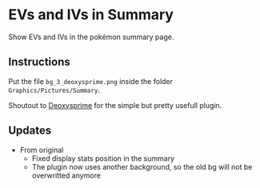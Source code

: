 # EVs and IVs in Summary
Show EVs and IVs in the pokémon summary page.

## Instructions
Put the file `bg_3_deoxysprime.png` inside the folder `Graphics/Pictures/Summary`.

Shoutout to [Deoxysprime](https://reliccastle.com/resources/703/) for the simple but pretty usefull plugin.

## Updates
- From original
  - Fixed display stats position in the summary
  - The plugin now uses another background, so the old bg will not be overwritted anymore
